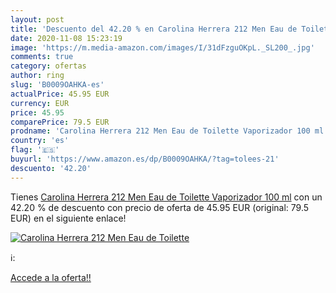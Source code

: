 ```yaml
---
layout: post
title: 'Descuento del 42.20 % en Carolina Herrera 212 Men Eau de Toilette'
date: 2020-11-08 15:23:19
image: 'https://m.media-amazon.com/images/I/31dFzguOKpL._SL200_.jpg'
comments: true
category: ofertas
author: ring
slug: 'B0009OAHKA-es'
actualPrice: 45.95 EUR
currency: EUR
price: 45.95
comparePrice: 79.5 EUR
prodname: 'Carolina Herrera 212 Men Eau de Toilette Vaporizador 100 ml'
country: 'es'
flag: '🇪🇸'
buyurl: 'https://www.amazon.es/dp/B0009OAHKA/?tag=tolees-21'
descuento: '42.20'
---
```


Tienes [Carolina Herrera 212 Men Eau de Toilette Vaporizador 100 ml](https://www.amazon.es/dp/B0009OAHKA/?tag=tolees-21) con un 42.20 % de descuento con precio de oferta de 45.95 EUR (original: 79.5 EUR) en el siguiente enlace!

[![Carolina Herrera 212 Men Eau de Toilette](https://m.media-amazon.com/images/I/31dFzguOKpL._SL200_.jpg)](https://www.amazon.es/dp/B0009OAHKA/?tag=tolees-21)

ℹ️:


[Accede a la oferta!!](https://www.amazon.es/dp/B0009OAHKA/?tag=tolees-21)
